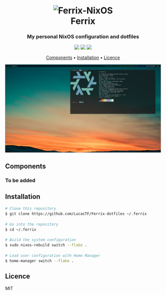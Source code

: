 <h1 align="center">
  <img src="https://files.artturin.com/files/nixoscolorful.svg" width="128" height="128" alt="Ferrix-NixOS" />
  <br>
  Ferrix
  <br>
</h1>

<h3 align="center">My personal NixOS configuration and dotfiles</h3>

<p align="center">
  <img src="https://img.shields.io/badge/Version-0.1.4-green") />
  <img src="https://img.shields.io/badge/nixpkgs-unstable-%237f7efe") />
  <img src="https://img.shields.io/badge/Licence-MIT-blue") />
</p>

<p align="center">
  <a href="#components">Components</a> •
  <a href="#installation">Installation</a> •
  <a href="#licence">Licence</a>
</p>

![Ferrix demo](/demo.png)

## Components

### To be added

## Installation

```bash
# Clone this repository
$ git clone https://github.com/LucasTF/Ferrix-dotfiles ~/.ferrix

# Go into the repository
$ cd ~/.ferrix

# Build the system configuration
$ sudo nixos-rebuild switch --flake .

# Load user configuration with Home Manager
$ home-manager switch --flake .
```

## Licence

MIT
